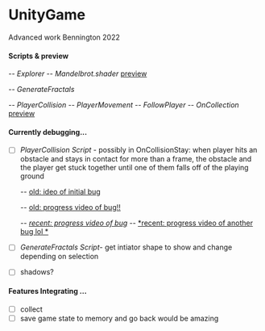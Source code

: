 # UnityGame
Advanced work Bennington 2022



#### Scripts & preview

-- *Explorer* 
-- *Mandelbrot.shader* 
[preview](https://youtu.be/cfsdsM9RSDk)

-- *GenerateFractals* 


-- *PlayerCollision*
-- *PlayerMovement* 
-- *FollowPlayer* 
-- *OnCollection* 
[preview](https://youtu.be/vuMkQGmQhTs)

#### Currently debugging... ####

- [ ] *PlayerCollision Script* - possibly in OnCollisionStay: when player hits an obstacle and stays in contact for more than a frame, the obstacle and the player get stuck together until one of them falls off of the playing ground 

     -- [old: ideo of initial bug](https://drive.google.com/file/d/1ZmKTVZOmkKcH46sZOwlaJa-lCvVBX-wI/view?usp=sharing)

     -- [old: progress video of bug!!](https://youtu.be/nihNty_lZJU) 
     
     -- [*recent: progress video of bug*](https://youtu.be/wdY-C9WeHmE)
     -- [*recent: progress video of another bug lol *](https://youtu.be/Msb6HGaBh7E)
     
     

- [ ] *GenerateFractals Script*- get intiator shape to show and change depending on selection
- [ ] shadows? 

#### Features Integrating ... #### 

- [ ] collect 
- [ ] save game state to memory and go back would be amazing
